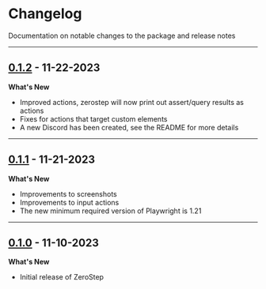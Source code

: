 # Changelog

Documentation on notable changes to the package and release notes

---

## [0.1.2](https://www.npmjs.com/package/@zerostep/playwright/v/0.1.2) - 11-22-2023

**What's New**

- Improved actions, zerostep will now print out assert/query results as actions
- Fixes for actions that target custom elements
- A new Discord has been created, see the README for more details

---

## [0.1.1](https://www.npmjs.com/package/@zerostep/playwright/v/0.1.1) - 11-21-2023

**What's New**

- Improvements to screenshots
- Improvements to input actions
- The new minimum required version of Playwright is 1.21

---

## [0.1.0](https://www.npmjs.com/package/@zerostep/playwright/v/0.1.0) - 11-10-2023

**What's New**

- Initial release of ZeroStep
